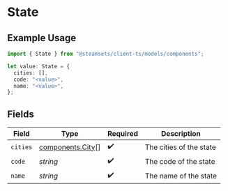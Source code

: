 # State

## Example Usage

```typescript
import { State } from "@steamsets/client-ts/models/components";

let value: State = {
  cities: [],
  code: "<value>",
  name: "<value>",
};
```

## Fields

| Field                                                | Type                                                 | Required                                             | Description                                          |
| ---------------------------------------------------- | ---------------------------------------------------- | ---------------------------------------------------- | ---------------------------------------------------- |
| `cities`                                             | [components.City](../../models/components/city.md)[] | :heavy_check_mark:                                   | The cities of the state                              |
| `code`                                               | *string*                                             | :heavy_check_mark:                                   | The code of the state                                |
| `name`                                               | *string*                                             | :heavy_check_mark:                                   | The name of the state                                |